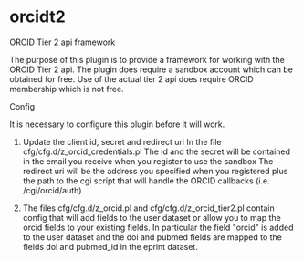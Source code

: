orcidt2
=======

ORCID Tier 2 api framework

The purpose of this plugin is to provide a framework for working with the ORCID Tier 2 api.
The plugin does require a sandbox account which can be obtained for free. Use of the actual tier 2 api does require ORCID membership which is not free.

Config

It is necessary to configure this plugin before it will work.
1. Update the client id, secret and redirect uri In the file <repoid>cfg/cfg.d/z_orcid_credentials.pl
The id and the secret will be contained in the email you receive when you register to use the sandbox
The redirect uri will be the address you specified when you registered plus the path to the cgi script that will handle the ORCID callbacks (i.e. /cgi/orcid/auth)

2. The files <repoid>cfg/cfg.d/z_orcid.pl and <repoid>cfg/cfg.d/z_orcid_tier2.pl contain config that will add fields to the user dataset or allow you to map the orcid fields to your existing fields. In particular the field "orcid" is added to the user dataset and the doi and pubmed fields are mapped to the fields doi and pubmed_id in the eprint dataset.



